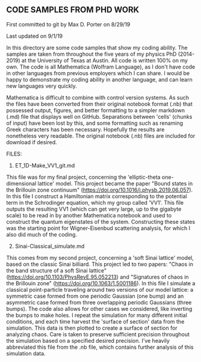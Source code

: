 
CODE SAMPLES FROM PHD WORK
------------------------------

First committed to git by Max D. Porter on 8/29/19

Last updated on 9/1/19

In this directory are some code samples that show my coding ability. The samples are taken 
from throughout the five years of my physics PhD (2014-2019) at the University of Texas at 
Austin. All code is written 100% on my own. The code is all Mathematica (Wolfram 
Language), as I don't have code in other languages from previous employers which I can
share. I would be happy to demonstrate my coding ability in another language, and can
learn new languages very quickly.

Mathematica is difficult to combine with control version systems. As such the files 
have been converted from their original notebook format (.nb) that possessed output, 
figures, and better formatting to a simpler markdown (.md) file that displays well on 
GitHub. Separations between 'cells' (chunks of input) have been lost by this, and some 
formatting such as renaming Greek characters has been necessary. Hopefully the results are 
nonetheless very readable. The original notebook (.nb) files are included for download if 
desired.


FILES:

1. ET_1D-Make_VV1_git.md

This file was for my final project, concerning the 'elliptic-theta one-dimensional 
lattice' model. This project became the paper "Bound states in the Brillouin zone 
continuum" (https://doi.org/10.1016/j.physb.2019.06.057). In this file I construct a 
Hamiltonian matrix corresponding to the potential term in the Schrodinger equation, which 
my group called 'VV1'. This file outputs the resulting VV1 (which can get very large, up 
to the gigabyte scale) to be read in by another Mathematica notebook and used to construct 
the quantum eigenstates of the system. Constructing these states was the starting point for Wigner-Eisenbud scattering analysis, for which I also did much of the coding.

2. Sinai-Classical_simulate.md

This comes from my second project, concerning a 'soft Sinai lattice' model, based on the classic Sinai billiard. This project led to two papers: "Chaos in the band structure of a soft Sinai lattice" (https://doi.org/10.1103/PhysRevE.95.052213) and "Signatures of chaos in the Brillouin zone" (https://doi.org/10.1063/1.5001186). In this file I simulate a classical point-particle traveling around two versions of our model lattice: a symmetric case formed from one periodic Gaussian (one bump) and an asymmetric case formed from three overlapping periodic Gaussians (three bumps). The code also allows for other cases we considered, like inverting the bumps to make holes. I repeat the simulation for many different initial conditions, and each time harvest the 'surface of section' data from the simulation. This data is then plotted to create a surface of section for analyzing chaos. Care is taken to preserve sufficient precision throughout the simulation based on a specified desired precision. I've heavily abbreviated this file from the .nb file, which contains further analysis of this simulation data.

